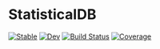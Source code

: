 # StatisticalDB

[![Stable](https://img.shields.io/badge/docs-stable-blue.svg)](https://numericaleft.github.io/StatisticalDB.jl/stable/)
[![Dev](https://img.shields.io/badge/docs-dev-blue.svg)](https://numericaleft.github.io/StatisticalDB.jl/dev/)
[![Build Status](https://github.com/numericaleft/StatisticalDB.jl/actions/workflows/CI.yml/badge.svg?branch=master)](https://github.com/numericaleft/StatisticalDB.jl/actions/workflows/CI.yml?query=branch%3Amaster)
[![Coverage](https://codecov.io/gh/numericaleft/StatisticalDB.jl/branch/master/graph/badge.svg)](https://codecov.io/gh/numericaleft/StatisticalDB.jl)
